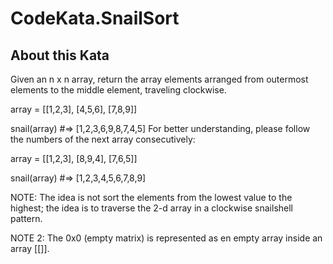 # CodeKata.SnailSort #

## About this Kata ##

Given an n x n array, return the array elements arranged from outermost elements to the middle element, traveling clockwise.

array = 
[[1,2,3],
[4,5,6],
[7,8,9]]

snail(array) #=> [1,2,3,6,9,8,7,4,5]
For better understanding, please follow the numbers of the next array consecutively:

array = 
[[1,2,3],
[8,9,4],
[7,6,5]]

snail(array) #=> [1,2,3,4,5,6,7,8,9]

NOTE: The idea is not sort the elements from the lowest value to the highest; the idea is to traverse the 2-d array in a clockwise snailshell pattern.

NOTE 2: The 0x0 (empty matrix) is represented as en empty array inside an array [[]].